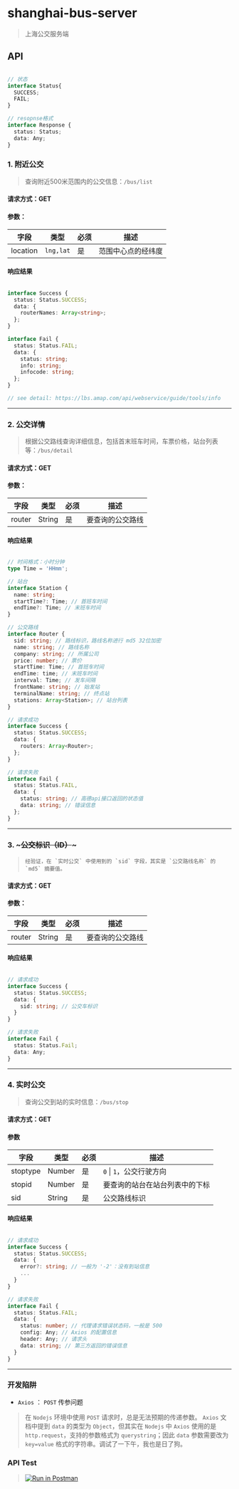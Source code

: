 # shanghai-bus-server

> 上海公交服务端

## API

```ts

// 状态
interface Status{
  SUCCESS;
  FAIL;
}

// resopnse格式
interface Response {
  status: Status;
  data: Any;
}

```

### 1. 附近公交

> 查询附近500米范围内的公交信息：`/bus/list`

#### 请求方式：GET

#### 参数：

| 字段 | 类型 | 必须 | 描述 |
| ---- | ---- |--|--|
|location|`lng,lat`|是|范围中心点的经纬度|

#### 响应结果

```ts

interface Success {
  status: Status.SUCCESS;
  data: {
    routerNames: Array<string>;
  };
}

interface Fail {
  status: Status.FAIL;
  data: {
    status: string;
    info: string;
    infocode: string;
  };
}

// see detail: https://lbs.amap.com/api/webservice/guide/tools/info
```

----------------

### 2. 公交详情

> 根据公交路线查询详细信息，包括首末班车时间，车票价格，站台列表等：`/bus/detail`

#### 请求方式：GET

#### 参数：

| 字段 | 类型 | 必须 | 描述 |
| ---- | ---- |--|--|
|router|String|是|要查询的公交路线|

#### 响应结果

```ts

// 时间格式：小时分钟
type Time = 'HHmm';

// 站台
interface Station {
  name: string;
  startTime?: Time; // 首班车时间
  endTime?: Time; // 末班车时间
}

// 公交路线
interface Router {
  sid: string; // 路线标识，路线名称进行 md5 32位加密
  name: string; // 路线名称
  company: string; // 所属公司
  price: number; // 票价
  startTime: Time; // 首班车时间
  endTime: time; // 末班车时间
  interval: Time; // 发车间隔
  frontName: string; // 始发站
  terminalName: string; // 终点站
  stations: Array<Station>; // 站台列表
}

// 请求成功
interface Success {
  status: Status.SUCCESS;
  data: {
    routers: Array<Router>;
  };
}

// 请求失败
interface Fail {
  status: Status.FAIL,
  data: {
    status: string; // 高德api接口返回的状态值
    data: string; // 错误信息
  };
}

```

----------------

### 3. ~~~公交标识（ID）~~~

> ~~~查询公交到站API中需要的 `sid` 字段：`/bus/id`~~~  
> 经验证，在 `实时公交` 中使用到的 `sid` 字段，其实是 `公交路线名称` 的 `md5` 摘要值。

#### 请求方式：GET

#### 参数：

| 字段 | 类型 | 必须 | 描述 |
| ---- | ---- |--|--|
|router|String|是|要查询的公交路线|

#### 响应结果

```ts

// 请求成功
interface Success {
  status: Status.SUCCESS;
  data: {
    sid: string; // 公交车标识
  }
}

// 请求失败
interface Fail {
  status: Status.Fail;
  data: Any;
}

```

----------------

### 4. 实时公交

> 查询公交到站的实时信息：`/bus/stop`

#### 请求方式：GET

#### 参数

| 字段 | 类型 | 必须 | 描述 |
| ---- | ---- |--|--|
|stoptype|Number|是| `0` \| `1`，公交行驶方向|
|stopid|Number|是|要查询的站台在站台列表中的下标|
|sid|String|是|公交路线标识|

#### 响应结果

```ts

// 请求成功
interface Success {
  status: Status.SUCCESS;
  data: {
    error?: string; // 一般为 '-2'：没有到站信息
    ...
  }
}

// 请求失败
interface Fail {
  status: Status.FAIL;
  data: {
    status: number; // 代理请求错误状态码，一般是 500
    config: Any; // Axios 的配置信息
    header: Any; // 请求头
    data: string; // 第三方返回的错误信息
  }
}

```

----------------

### 开发陷阱

+ `Axios` ： `POST` 传参问题

> 在 `Nodejs` 环境中使用 `POST` 请求时，总是无法预期的传递参数。
> `Axios` 文档中提到 `data` 的类型为 `Object`，但其实在 `Nodejs` 中 `Axios` 使用的是`http.request`，支持的参数格式为 `querystring`；因此 `data` 参数需要改为 `key=value` 格式的字符串。调试了一下午，我也是日了狗。

### API Test

> [![Run in Postman](https://run.pstmn.io/button.svg)](https://app.getpostman.com/run-collection/ad735d3a15a785b32e4d)